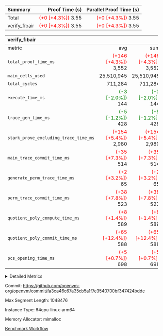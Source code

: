 | Summary | Proof Time (s) | Parallel Proof Time (s) |
|:---|---:|---:|
| Total | <span style='color: red'>(+0 [+4.3%])</span> 3.55 | <span style='color: red'>(+0 [+4.3%])</span> 3.55 |
| verify_fibair | <span style='color: red'>(+0 [+4.3%])</span> 3.55 | <span style='color: red'>(+0 [+4.3%])</span> 3.55 |


| verify_fibair |||||
|:---|---:|---:|---:|---:|
|metric|avg|sum|max|min|
| `total_proof_time_ms ` | <span style='color: red'>(+146 [+4.3%])</span> 3,552 | <span style='color: red'>(+146 [+4.3%])</span> 3,552 | <span style='color: red'>(+146 [+4.3%])</span> 3,552 | <span style='color: red'>(+146 [+4.3%])</span> 3,552 |
| `main_cells_used     ` |  25,510,945 |  25,510,945 |  25,510,945 |  25,510,945 |
| `total_cycles        ` |  711,284 |  711,284 |  711,284 |  711,284 |
| `execute_time_ms     ` | <span style='color: green'>(-3 [-2.0%])</span> 144 | <span style='color: green'>(-3 [-2.0%])</span> 144 | <span style='color: green'>(-3 [-2.0%])</span> 144 | <span style='color: green'>(-3 [-2.0%])</span> 144 |
| `trace_gen_time_ms   ` | <span style='color: green'>(-5 [-1.2%])</span> 428 | <span style='color: green'>(-5 [-1.2%])</span> 428 | <span style='color: green'>(-5 [-1.2%])</span> 428 | <span style='color: green'>(-5 [-1.2%])</span> 428 |
| `stark_prove_excluding_trace_time_ms` | <span style='color: red'>(+154 [+5.4%])</span> 2,980 | <span style='color: red'>(+154 [+5.4%])</span> 2,980 | <span style='color: red'>(+154 [+5.4%])</span> 2,980 | <span style='color: red'>(+154 [+5.4%])</span> 2,980 |
| `main_trace_commit_time_ms` | <span style='color: red'>(+35 [+7.3%])</span> 514 | <span style='color: red'>(+35 [+7.3%])</span> 514 | <span style='color: red'>(+35 [+7.3%])</span> 514 | <span style='color: red'>(+35 [+7.3%])</span> 514 |
| `generate_perm_trace_time_ms` | <span style='color: red'>(+2 [+3.2%])</span> 65 | <span style='color: red'>(+2 [+3.2%])</span> 65 | <span style='color: red'>(+2 [+3.2%])</span> 65 | <span style='color: red'>(+2 [+3.2%])</span> 65 |
| `perm_trace_commit_time_ms` | <span style='color: red'>(+38 [+7.8%])</span> 523 | <span style='color: red'>(+38 [+7.8%])</span> 523 | <span style='color: red'>(+38 [+7.8%])</span> 523 | <span style='color: red'>(+38 [+7.8%])</span> 523 |
| `quotient_poly_compute_time_ms` | <span style='color: red'>(+8 [+1.4%])</span> 589 | <span style='color: red'>(+8 [+1.4%])</span> 589 | <span style='color: red'>(+8 [+1.4%])</span> 589 | <span style='color: red'>(+8 [+1.4%])</span> 589 |
| `quotient_poly_commit_time_ms` | <span style='color: red'>(+65 [+12.4%])</span> 588 | <span style='color: red'>(+65 [+12.4%])</span> 588 | <span style='color: red'>(+65 [+12.4%])</span> 588 | <span style='color: red'>(+65 [+12.4%])</span> 588 |
| `pcs_opening_time_ms ` | <span style='color: red'>(+5 [+0.7%])</span> 698 | <span style='color: red'>(+5 [+0.7%])</span> 698 | <span style='color: red'>(+5 [+0.7%])</span> 698 | <span style='color: red'>(+5 [+0.7%])</span> 698 |



<details>
<summary>Detailed Metrics</summary>

|  | verify_program_compile_ms | total_cells | stark_prove_excluding_trace_time_ms | quotient_poly_compute_time_ms | quotient_poly_commit_time_ms | perm_trace_commit_time_ms | pcs_opening_time_ms | main_trace_commit_time_ms |
| --- | --- | --- | --- | --- | --- | --- | --- |
|  | 4 | 65,536 | 67 | 3 | 13 | 0 | 32 | 17 | 

| air_name | rows | quotient_deg | main_cols | interactions | constraints | cells |
| --- | --- | --- | --- | --- | --- | --- |
| AccessAdapterAir<2> |  | 4 |  | 5 | 12 |  | 
| AccessAdapterAir<4> |  | 4 |  | 5 | 12 |  | 
| AccessAdapterAir<8> |  | 4 |  | 5 | 12 |  | 
| FibonacciAir | 32,768 | 1 | 2 |  | 5 | 65,536 | 
| FriReducedOpeningAir |  | 4 |  | 35 | 59 |  | 
| NativePoseidon2Air<BabyBearParameters>, 1> |  | 4 |  | 31 | 302 |  | 
| PhantomAir |  | 4 |  | 3 | 4 |  | 
| ProgramAir |  | 1 |  | 1 | 4 |  | 
| VariableRangeCheckerAir |  | 1 |  | 1 | 4 |  | 
| VmAirWrapper<BranchNativeAdapterAir, BranchEqualCoreAir<1> |  | 2 |  | 11 | 23 |  | 
| VmAirWrapper<JalNativeAdapterAir, JalCoreAir> |  | 4 |  | 7 | 6 |  | 
| VmAirWrapper<NativeAdapterAir<2, 0>, PublicValuesCoreAir> |  | 4 |  | 11 | 22 |  | 
| VmAirWrapper<NativeAdapterAir<2, 1>, FieldArithmeticCoreAir> |  | 4 |  | 15 | 23 |  | 
| VmAirWrapper<NativeLoadStoreAdapterAir<1>, NativeLoadStoreCoreAir<1> |  | 4 |  | 15 | 20 |  | 
| VmAirWrapper<NativeLoadStoreAdapterAir<4>, NativeLoadStoreCoreAir<4> |  | 4 |  | 15 | 20 |  | 
| VmAirWrapper<NativeVectorizedAdapterAir<4>, FieldExtensionCoreAir> |  | 4 |  | 15 | 23 |  | 
| VmConnectorAir |  | 4 |  | 3 | 8 |  | 
| VolatileBoundaryAir |  | 4 |  | 4 | 16 |  | 

| group | trace_gen_time_ms | total_proof_time_ms | total_cycles | total_cells | stark_prove_excluding_trace_time_ms | quotient_poly_compute_time_ms | quotient_poly_commit_time_ms | perm_trace_commit_time_ms | pcs_opening_time_ms | main_trace_commit_time_ms | main_cells_used | generate_perm_trace_time_ms | execute_time_ms |
| --- | --- | --- | --- | --- | --- | --- | --- | --- | --- | --- | --- | --- | --- |
| verify_fibair | 428 | 3,552 | 711,284 | 72,898,584 | 2,980 | 589 | 588 | 523 | 698 | 514 | 25,510,945 | 65 | 144 | 

| group | air_name | rows | prep_cols | perm_cols | main_cols | cells |
| --- | --- | --- | --- | --- | --- | --- |
| verify_fibair | AccessAdapterAir<2> | 131,072 |  | 16 | 11 | 3,538,944 | 
| verify_fibair | AccessAdapterAir<4> | 65,536 |  | 16 | 13 | 1,900,544 | 
| verify_fibair | AccessAdapterAir<8> | 32,768 |  | 16 | 17 | 1,081,344 | 
| verify_fibair | FriReducedOpeningAir | 512 |  | 76 | 64 | 71,680 | 
| verify_fibair | NativePoseidon2Air<BabyBearParameters>, 1> | 8,192 |  | 36 | 348 | 3,145,728 | 
| verify_fibair | PhantomAir | 16,384 |  | 8 | 6 | 229,376 | 
| verify_fibair | ProgramAir | 8,192 |  | 8 | 10 | 147,456 | 
| verify_fibair | VariableRangeCheckerAir | 262,144 | 2 | 8 | 1 | 2,359,296 | 
| verify_fibair | VmAirWrapper<BranchNativeAdapterAir, BranchEqualCoreAir<1> | 262,144 |  | 28 | 23 | 13,369,344 | 
| verify_fibair | VmAirWrapper<JalNativeAdapterAir, JalCoreAir> | 32,768 |  | 12 | 10 | 720,896 | 
| verify_fibair | VmAirWrapper<NativeAdapterAir<2, 1>, FieldArithmeticCoreAir> | 524,288 |  | 20 | 30 | 26,214,400 | 
| verify_fibair | VmAirWrapper<NativeLoadStoreAdapterAir<1>, NativeLoadStoreCoreAir<1> | 262,144 |  | 36 | 25 | 15,990,784 | 
| verify_fibair | VmAirWrapper<NativeLoadStoreAdapterAir<4>, NativeLoadStoreCoreAir<4> | 16,384 |  | 36 | 34 | 1,146,880 | 
| verify_fibair | VmAirWrapper<NativeVectorizedAdapterAir<4>, FieldExtensionCoreAir> | 8,192 |  | 20 | 40 | 491,520 | 
| verify_fibair | VmConnectorAir | 2 | 1 | 8 | 4 | 24 | 
| verify_fibair | VolatileBoundaryAir | 131,072 |  | 8 | 11 | 2,490,368 | 

</details>


Commit: https://github.com/openvm-org/openvm/commit/fa3ca46c67a35cb5a1f7e3540700bf347424bdde

Max Segment Length: 1048476

Instance Type: 64cpu-linux-arm64

Memory Allocator: mimalloc

[Benchmark Workflow](https://github.com/openvm-org/openvm/actions/runs/12836812445)
